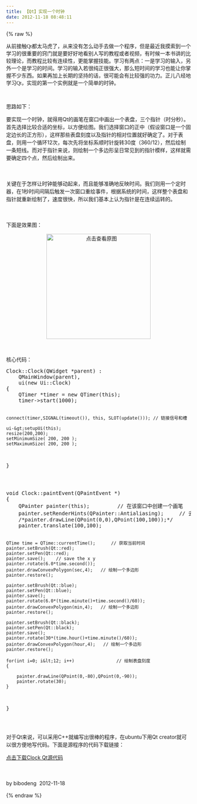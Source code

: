 ```yaml
---
title: 【Qt】实现一个时钟
date: 2012-11-18 08:48:11
---
```

{% raw %}
<p><span style="font-family:'Microsoft YaHei';font-size:14px;">从前接触Qt都太马虎了，从来没有怎么动手去做一个程序，但是最近我摸索到一个学习的很重要的窍门就是要好好地看别人写的教程或者视频，有时候一本书讲的比较理论，而教程比较有连续性，更能掌握技能。学习有两点：一是学习的输入，另外一个是学习的时间。学习的输入若很纯正很强大，那么短时间的学习也能让你掌握不少东西。如果再加上长期的坚持的话，很可能会有比较强的功力。正儿八经地学习Qt，实现的第一个实例就是一个简单的时钟。</span></p>
<p><span style="font-family:'Microsoft YaHei';font-size:14px;"><br />
</span></p>
<p><span style="font-family:''Microsoft YaHei'';"><span style="font-size:14px;line-height:21px;">思路如下：</span></span></p>
<p><span style="font-family:''Microsoft YaHei'';"><span style="font-size:14px;line-height:21px;">要实现一个时钟，就得用Qt的画笔在窗口中画出一个表盘，三个指针（时分秒）。首先选择比较合适的坐标，以方便绘图。我们选择窗口的正中（假设窗口是一个固定边长的正方形），这样那些表盘刻度以及指针的相对位置就好确定了。对于表盘，则用一个循环12次，每次先将坐标系顺时针旋转30度（360/12），然后绘制一条短线。而对于指针来说，则绘制一个多边形呈日常见到的指针模样，这样就需要确定四个点，然后绘制出来。</span></span></p>
<p><span style="font-family:''Microsoft YaHei'';"><span style="font-size:14px;line-height:21px;"><br />
</span></span></p>
<p><span style="font-family:''Microsoft YaHei'';"><span style="font-size:14px;line-height:21px;">关键在于怎样让时钟能够动起来，而且能够准确地反映时间。我们则用一个定时器，在1秒时间间隔后触发一次窗口重绘事件，根据系统的时间，这样整个表盘和指针就重新绘制了，速度很快，所以我们基本上认为指针是在连续运转的。</span></span></p>
<p><span style="font-family:''Microsoft YaHei'';"><span style="font-size:14px;line-height:21px;"><br />
</span></span></p>
<p><span style="font-family:''Microsoft YaHei'';"><span style="font-size:14px;line-height:21px;">下面是效果图：</span></span></p>
<p style="text-align:center;"><span style="font-family:''Microsoft YaHei'';"><span style="font-size:14px;line-height:21px;"><a target="_blank" href="/content/plugins/kl_album/upload/201211/4ff7b02bb5a881657342972ffa4493972012111801052625478.png"><img src="/content/plugins/kl_album/upload/201211/4ff7b02bb5a881657342972ffa4493972012111801052625478.png" width="284" height="286" alt="点击查看原图" border="0" /></a></span></span></p>
<p style="text-align:center;"><span style="font-family:''Microsoft YaHei'';"><br />
</span></p>
<p style="text-align:left;"><span style="font-family:''Microsoft YaHei'';">核心代码：</span></p>
<p style="text-align:left;"></p>
<pre class="brush:cpp; toolbar: true; auto-links: true;">Clock::Clock(QWidget *parent) :
    QMainWindow(parent),
    ui(new Ui::Clock)
{
    QTimer *timer = new QTimer(this);
    timer-&gt;start(1000);

    connect(timer,SIGNAL(timeout()), this, SLOT(update())); // 链接信号和槽

    ui-&gt;setupUi(this);
    resize(200,200);
    setMinimumSize( 200, 200 );
    setMaximumSize( 200, 200 );
}</pre><br />
<p></p>
<p style="text-align:left;"></p>
<pre class="brush:cpp; toolbar: true; auto-links: true;">void Clock::paintEvent(QPaintEvent *)
{
    QPainter painter(this);         // 在该窗口中创建一个画笔
    painter.setRenderHints(QPainter::Antialiasing);     // 去除锯齿
    /*painter.drawLine(QPoint(0,0),QPoint(100,100));*/
    painter.translate(100,100);

    QTime time = QTime::currentTime();      // 获取当前时间
    painter.setBrush(Qt::red);
    painter.setPen(Qt::red);
    painter.save();    // save the x y
    painter.rotate(6.0*time.second());
    painter.drawConvexPolygon(sec,4);   // 绘制一个多边形
    painter.restore();

    painter.setBrush(Qt::blue);
    painter.setPen(Qt::blue);
    painter.save();
    painter.rotate(6.0*(time.minute()+time.second()/60));
    painter.drawConvexPolygon(min,4);   // 绘制一个多边形
    painter.restore();

    painter.setBrush(Qt::black);
    painter.setPen(Qt::black);
    painter.save();
    painter.rotate(30*(time.hour()+time.minute()/60));
    painter.drawConvexPolygon(hour,4);   // 绘制一个多边形
    painter.restore();

    for(int i=0; i&lt;12; i++)                // 绘制表盘刻度
    {

        painter.drawLine(QPoint(0,-80),QPoint(0,-90));
        painter.rotate(30);
    }
}</pre><br />
<p></p>
<p><span style="font-family:''Microsoft YaHei'';"><span style="font-size:14px;line-height:21px;">对于Qt来说，可以采用C++就编写出很棒的程序，在ubuntu下用Qt creator就可以很方便地写代码。下面是源程序的代码下载链接：</span></span></p>
<p><span style="font-family:''Microsoft YaHei'';"><span style="font-size:14px;line-height:21px;"><a href="http://vdisk.weibo.com/s/iiirc">点击下载Clock Qt源代码</a></span></span></p>
<p><span style="font-family:''Microsoft YaHei'';"><span style="font-size:14px;line-height:21px;"><br />
</span></span></p>
<p><span style="font-family:''Microsoft YaHei'';"><span style="font-size:14px;line-height:21px;">by bibodeng &nbsp;2012-11-18</span></span></p>{% endraw %}
